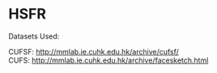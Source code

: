 # HSFR

Datasets Used:

CUFSF: http://mmlab.ie.cuhk.edu.hk/archive/cufsf/ <br/>
CUFS: http://mmlab.ie.cuhk.edu.hk/archive/facesketch.html

